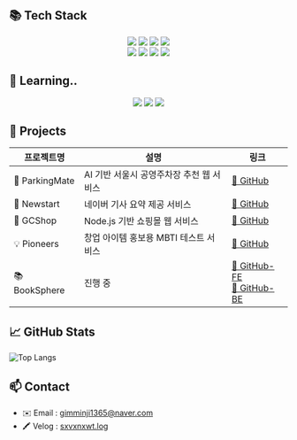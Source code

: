 ## 📚 Tech Stack

<div align="center">

<img src="https://img.shields.io/badge/Java-007396?style=flat&logo=Java&logoColor=white"/>  
<img src="https://img.shields.io/badge/Spring Boot-6DB33F?style=flat&logo=Spring%20Boot&logoColor=white"/>
<img src="https://img.shields.io/badge/MySQL-4479A1?style=flat&logo=MySQL&logoColor=white"/>
<img src="https://img.shields.io/badge/MariaDB-003545?style=flat-square&logo=mariaDB&logoColor=white"/>
<br/>
<img src="https://img.shields.io/badge/Node.js-339933?style=flat&logo=Node.js&logoColor=white"/>
<img src="https://img.shields.io/badge/HTML-E34F26?style=flat&logo=HTML5&logoColor=white"/>
<img src="https://img.shields.io/badge/CSS-1572B6?style=flat&logo=CSS3&logoColor=white"/>
<img src="https://img.shields.io/badge/JavaScript-F7DF1E?style=flat&logo=JavaScript&logoColor=black"/>

</div>

## 📖 Learning..

<div align="center">

<img src="https://img.shields.io/badge/Docker-2496ED?style=flat&logo=Docker&logoColor=white"/>
<img src="https://img.shields.io/badge/Swagger-85EA2D?style=flat&logo=Swagger&logoColor=black"/>
<img src="https://img.shields.io/badge/MongoDB-47A248?style=flat&logo=MongoDB&logoColor=white"/>

</div>

## 📌 Projects

| 프로젝트명 | 설명 | 링크 |
|------------|------|------|
| 🚗 ParkingMate | AI 기반 서울시 공영주차장 추천 웹 서비스 | [🔗 GitHub](https://github.com/sxvxnxwt/parkingmate) |
| 📰 Newstart | 네이버 기사 요약 제공 서비스 | [🔗 GitHub](https://github.com/sxvxnxwt/newstart) |
| 🛒 GCShop | Node.js 기반 쇼핑몰 웹 서비스 | [🔗 GitHub](https://github.com/sxvxnxwt/gcshop) |
| 💡 Pioneers | 창업 아이템 홍보용 MBTI 테스트 서비스 | [🔗 GitHub](https://github.com/sxvxnxwt/pioneers) |
| 📚 BookSphere | 진행 중 | [🔗 GitHub-FE](https://github.com/sxvxnxwt/booksphere-frontend) <br> [🔗 GitHub-BE](https://github.com/sxvxnxwt/booksphere-backendend) |

## 📈 GitHub Stats

<div align="left">

![Top Langs](https://github-readme-stats.vercel.app/api/top-langs/?username=sxvxnxwt&layout=compact&theme=tokyonight)

</div>

## 📫 Contact

- ✉️ Email : gimminji1365@naver.com
- 🖍️ Velog : [sxvxnxwt.log](https://velog.io/@sxvxnxwt)
